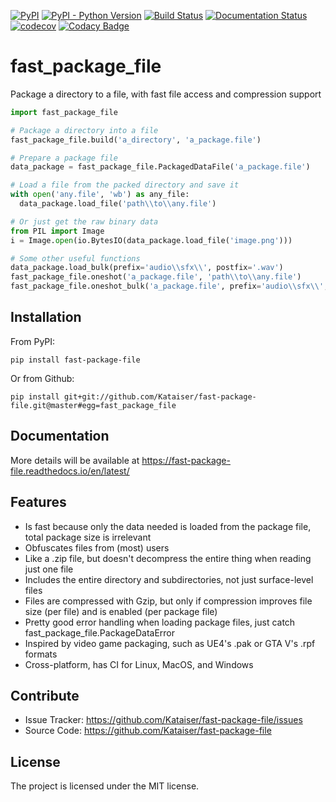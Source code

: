 [![PyPI](https://img.shields.io/pypi/v/fast-package-file.svg)](https://pypi.org/project/fast-package-file/)
[![PyPI - Python Version](https://img.shields.io/pypi/pyversions/fast-package-file.svg)](https://pypi.org/project/fast-package-file/)
[![Build Status](https://travis-ci.com/Kataiser/fast-package-file.svg?branch=master)](https://travis-ci.com/Kataiser/fast-package-file)
[![Documentation Status](https://readthedocs.org/projects/fast-package-file/badge/?version=latest)](https://fast-package-file.readthedocs.io/en/latest/?badge=latest)
[![codecov](https://codecov.io/gh/Kataiser/fast-package-file/branch/master/graph/badge.svg)](https://codecov.io/gh/Kataiser/fast-package-file)
[![Codacy Badge](https://api.codacy.com/project/badge/Grade/5018ac2a202145eca3d0ede57904815e)](https://app.codacy.com/app/Kataiser/fast-package-file?utm_source=github.com&utm_medium=referral&utm_content=Kataiser/fast-package-file&utm_campaign=Badge_Grade_Dashboard)

# fast_package_file
Package a directory to a file, with fast file access and compression support

```python
import fast_package_file

# Package a directory into a file
fast_package_file.build('a_directory', 'a_package.file')

# Prepare a package file
data_package = fast_package_file.PackagedDataFile('a_package.file')

# Load a file from the packed directory and save it
with open('any.file', 'wb') as any_file:
  data_package.load_file('path\\to\\any.file')

# Or just get the raw binary data
from PIL import Image
i = Image.open(io.BytesIO(data_package.load_file('image.png')))

# Some other useful functions
data_package.load_bulk(prefix='audio\\sfx\\', postfix='.wav')
fast_package_file.oneshot('a_package.file', 'path\\to\\any.file')
fast_package_file.oneshot_bulk('a_package.file', prefix='audio\\sfx\\', postfix='.wav')
```

## Installation
From PyPI:
```shell
pip install fast-package-file
```
Or from Github:
```shell
pip install git+git://github.com/Kataiser/fast-package-file.git@master#egg=fast_package_file
```

## Documentation
More details will be available at https://fast-package-file.readthedocs.io/en/latest/

## Features
-   Is fast because only the data needed is loaded from the package file, total package size is irrelevant
-   Obfuscates files from (most) users
-   Like a .zip file, but doesn't decompress the entire thing when reading just one file
-   Includes the entire directory and subdirectories, not just surface-level files
-   Files are compressed with Gzip, but only if compression improves file size (per file) and is enabled (per package file)
-   Pretty good error handling when loading package files, just catch fast_package_file.PackageDataError
-   Inspired by video game packaging, such as UE4's .pak or GTA V's .rpf formats
-   Cross-platform, has CI for Linux, MacOS, and Windows

## Contribute
-   Issue Tracker: https://github.com/Kataiser/fast-package-file/issues
-   Source Code: https://github.com/Kataiser/fast-package-file

## License
The project is licensed under the MIT license.
